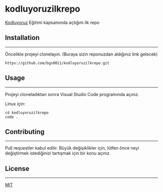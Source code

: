 # kodluyoruzilkrepo
[Kodluyoruz](https://www.kodluyoruz.org/)  Eğitimi kapsamında açtığım ilk repo

## Installation
___
Öncelikle projeyi clonelayın. (Buraya sizin reponuzdan aldığınız link gelecek)

```
https://github.com/bgs0011/kodluyoruzilkrepo.git
```


## Usage
___
Projeyi cloneladıktan sonra Visual Studio Code programında açınız.

Linux için: 
```
cd kodluyoruzilkrepo
code .
```

## Contributing
___
Pull requestler kabul edilir. Büyük değişiklikler için, lütfen önce neyi değiştirmek istediğinizi tartışmak için bir konu açınız.

## License
___
[MIT](https://choosealicense.com/licenses/mit/)
